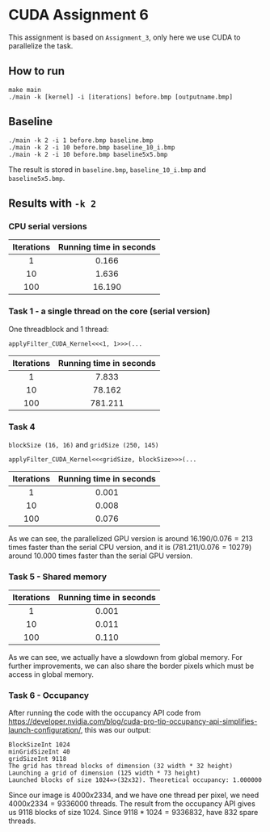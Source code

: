 # CUDA Assignment 6

This assignment is based on `Assignment_3`, only here we use CUDA to parallelize the task.

## How to run

```
make main
./main -k [kernel] -i [iterations] before.bmp [outputname.bmp]
```

## Baseline

```
./main -k 2 -i 1 before.bmp baseline.bmp
./main -k 2 -i 10 before.bmp baseline_10_i.bmp
./main -k 2 -i 10 before.bmp baseline5x5.bmp
```
The result is stored in `baseline.bmp`, `baseline_10_i.bmp` and `baseline5x5.bmp`.

## Results with `-k 2`
### CPU serial versions

| Iterations | Running time in seconds |
|:-:|:-:|
| 1 | 0.166 |
| 10 | 1.636 |
| 100 | 16.190 |

### Task 1 - a single thread on the core (serial version)
One threadblock and 1 thread:
```
applyFilter_CUDA_Kernel<<<1, 1>>>(...
```

| Iterations | Running time in seconds |
|:-:|:-:|
| 1 | 7.833 |
| 10 | 78.162 |
| 100 | 781.211 |

### Task 4
`blockSize (16, 16)` and `gridSize (250, 145)`
```
applyFilter_CUDA_Kernel<<<gridSize, blockSize>>>(...
```

| Iterations | Running time in seconds |
|:-:|:-:|
| 1 | 0.001 |
| 10 | 0.008 |
| 100 | 0.076 |

As we can see, the parallelized GPU version is around $16.190/0.076=213$ times faster than the serial CPU version, and it is ($781.211/0.076=10279$) around 10.000 times faster than the serial GPU version.

### Task 5 - Shared memory

| Iterations | Running time in seconds |
|:-:|:-:|
| 1 | 0.001 |
| 10 | 0.011 |
| 100 | 0.110 |

As we can see, we actually have a slowdown from global memory. For further improvements, we can also share the border pixels which must be access in global memory.

### Task 6 - Occupancy
After running the code with the occupancy API code from https://developer.nvidia.com/blog/cuda-pro-tip-occupancy-api-simplifies-launch-configuration/, this was our output:
```
BlockSizeInt 1024  
minGridSizeInt 40  
gridSizeInt 9118  
The grid has thread blocks of dimension (32 width * 32 height)  
Launching a grid of dimension (125 width * 73 height)  
Launched blocks of size 1024=>(32x32). Theoretical occupancy: 1.000000  
```

Since our image is $4000x2334$, and we have one thread per pixel, we need $4000x2334=9 336 000$ threads. The result from the occupancy API gives us 9118 blocks of size 1024. Since $9118*1024=9 336 832$, have 832 spare threads.
